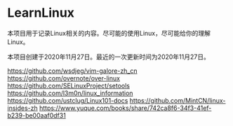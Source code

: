 # LearnLinux

本项目用于记录Linux相关的内容。尽可能的使用Linux，尽可能给你的理解Linux。

本项目创建于2020年11月27日。最近的一次更新时间为2020年11月27日。

https://github.com/wsdjeg/vim-galore-zh_cn
https://github.com/overnote/over-linux
https://github.com/SELinuxProject/setools
https://github.com/l3m0n/linux_information
https://github.com/ustclug/Linux101-docs
https://github.com/MintCN/linux-insides-zh
https://www.yuque.com/books/share/742ca8f6-34f3-41ef-b239-be00aaf0df31